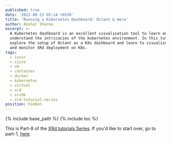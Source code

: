 ```yaml
---
published: true
date: '2022-08-23 05:14 +0530'
title: 'Running a Kubernetes Dashboard: Octant & more'
author: Akshat Sharma
excerpt: >-
  A Kubernetes dashboard is an excellent visualisation tool to learn and
  understand the intricacies of the kubernetes environment. In this tutorial we
  explore the setup of Octant as a K8s dashboard and learn to visualize, deploy
  and monitor XRd deployment on K8s.
tags:
  - iosxr
  - cisco
  - vm
  - container
  - docker
  - kubernetes
  - virtual
  - xrd
  - xrv9k
  - xrd-tutorial-series
position: hidden
---
```


{% include base_path %}
{% include toc %}


This is Part-8 of the [XRd tutorials Series]({{base_path}}/tags/#xrd-tutorial-series). If you'd like to start over, go to part-1, [here](2022-08-22-xrd-images-where-can-one-get-them).

